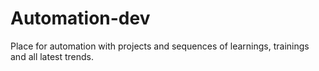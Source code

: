 # Automation-dev
Place for automation with projects and sequences of learnings, trainings and all latest trends.
